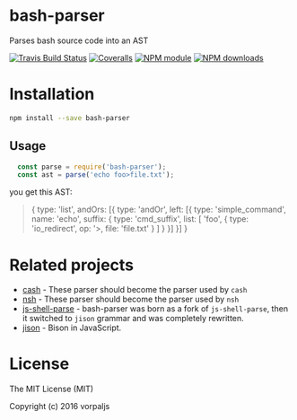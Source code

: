 # bash-parser

Parses bash source code into an AST

[![Travis Build Status](https://img.shields.io/travis/parro-it/bash-parser.svg)](http://travis-ci.org/parro-it/bash-parser)
[![Coveralls](https://img.shields.io/coveralls/parro-it/bash-parser.svg?maxAge=2592000)](https://coveralls.io/github/parro-it/bash-parser)
[![NPM module](https://img.shields.io/npm/v/bash-parser.svg)](https://npmjs.org/package/bash-parser)
[![NPM downloads](https://img.shields.io/npm/dt/bash-parser.svg)](https://npmjs.org/package/bash-parser)

# Installation

```bash
npm install --save bash-parser
```

## Usage

```js
  const parse = require('bash-parser');
  const ast = parse('echo foo>file.txt');
```

you get this AST:

>{
>	type: 'list',
>	andOrs: [{
>		type: 'andOr',
>		left: [{
>			type: 'simple_command',
>			name: 'echo',
>			suffix: {
>				type: 'cmd_suffix',
>				list: [
>					'foo',
>					{
>						type: 'io_redirect',
>						op: '>,
>						file: 'file.txt'
>					}
>				]
>			}
>		}]
>	}]
>}

# Related projects

* [cash](https://github.com/dthree/cash) - These parser should become the parser used by `cash`
* [nsh](https://github.com/piranna/nsh) - These parser should become the parser used by `nsh`
* [js-shell-parse](https://github.com/grncdr/js-shell-parse) - bash-parser was born as a fork of `js-shell-parse`, then it switched to `jison` grammar and was completely rewritten.
* [jison](https://github.com/zaach/jison) - Bison in JavaScript.



# License

The MIT License (MIT)

Copyright (c) 2016 vorpaljs
